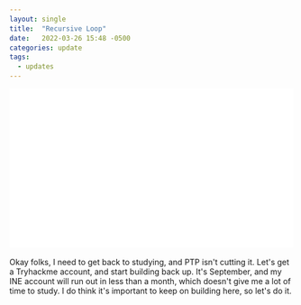```yaml
---
layout: single
title:  "Recursive Loop"
date:   2022-03-26 15:48 -0500
categories: update
tags:
  - updates
---
```

![Try Hack Me](/images/THMlogo.png)

Okay folks, I need to get back to studying, and PTP isn't cutting it.  Let's get a Tryhackme account, and start building back up.  It's September, and my INE account will run out in less than a month, which doesn't give me a lot of time to study.  I do think it's important to keep on building here, so let's do it.
